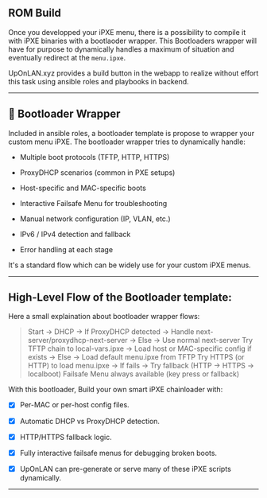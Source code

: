 ## ROM Build 

Once you developped your iPXE menu, there is a possibility to compile it with iPXE binaries with a bootlaoder wrapper.
This Bootloaders wrapper will have for purpose to dynamically handles a maximum of situation and eventually redirect at the `menu.ipxe`.

UpOnLAN.xyz provides a build button in the webapp to realize without effort this task using ansible roles and playbooks in backend.

---

## 📖 Bootloader Wrapper

Included in ansible roles, a bootloader template is propose to wrapper your custom menu iPXE. The bootloader wrapper tries to dynamically handle:

- Multiple boot protocols (TFTP, HTTP, HTTPS)

- ProxyDHCP scenarios (common in PXE setups)

- Host-specific and MAC-specific boots

- Interactive Failsafe Menu for troubleshooting

- Manual network configuration (IP, VLAN, etc.)

- IPv6 / IPv4 detection and fallback

- Error handling at each stage

It's a standard flow which can be widely use for your custom iPXE menus.

---

## High-Level Flow of the Bootloader template:

Here a small explaination about bootloader wrapper flows: 

> Start →
>  DHCP →
>    If ProxyDHCP detected → Handle next-server/proxydhcp-next-server →
>    Else → Use normal next-server
>  Try TFTP chain to local-vars.ipxe →
>    Load host or MAC-specific config if exists →
>    Else → Load default menu.ipxe from TFTP
>  Try HTTPS (or HTTP) to load menu.ipxe →
>    If fails → Try fallback (HTTP → HTTPS → localboot)
>  Failsafe Menu always available (key press or fallback)

With this bootloader, Build your own smart iPXE chainloader with:

- [x] Per-MAC or per-host config files.

- [x] Automatic DHCP vs ProxyDHCP detection.

- [x] HTTP/HTTPS fallback logic.

- [x] Fully interactive failsafe menus for debugging broken boots.

- [x] UpOnLAN can pre-generate or serve many of these iPXE scripts dynamically.

---